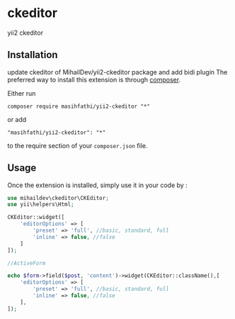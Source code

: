 ckeditor
========
yii2 ckeditor 

Installation
------------
update ckeditor of MihailDev/yii2-ckeditor package and add bidi plugin
The preferred way to install this extension is through [composer](http://getcomposer.org/download/).

Either run

```
composer require masihfathi/yii2-ckeditor "*"
```

or add

```
"masihfathi/yii2-ckeditor": "*"
```

to the require section of your `composer.json` file.


Usage
-----

Once the extension is installed, simply use it in your code by  :

```php
use mihaildev\ckeditor\CKEditor;
use yii\helpers\Html;

CKEditor::widget([
    'editorOptions' => [
        'preset' => 'full', //basic, standard, full 
        'inline' => false, //false
    ]
]);

//ActiveForm

echo $form->field($post, 'content')->widget(CKEditor::className(),[
    'editorOptions' => [
        'preset' => 'full', //basic, standard, full
        'inline' => false, //false
    ],
]);
```